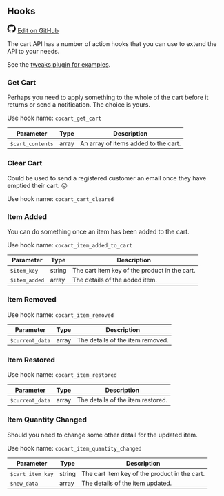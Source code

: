 ## Hooks ##

<img src="images/github.svg" width="20" height="20" alt="GitHub Mark Logo"> [Edit on GitHub](https://github.com/co-cart/co-cart-docs/blob/master/source/includes/cocart-v1/_hooks.md)

The cart API has a number of action hooks that you can use to extend the API to your needs.

See the [tweaks plugin for examples](https://github.com/co-cart/co-cart-tweaks).

### Get Cart ###

Perhaps you need to apply something to the whole of the cart before it returns or send a notification. The choice is yours.

Use hook name: `cocart_get_cart`

| Parameter | Type | Description |
| ------------ | -------------- | ------------ |
| `$cart_contents` | array | An array of items added to the cart. |

### Clear Cart ###

Could be used to send a registered customer an email once they have emptied their cart. 😢

Use hook name: `cocart_cart_cleared`

### Item Added ###

You can do something once an item has been added to the cart.

Use hook name: `cocart_item_added_to_cart`

| Parameter | Type | Description |
| ------------ | -------------- | ------------ |
| `$item_key` | string | The cart item key of the product in the cart. |
| `$item_added` | array | The details of the added item. |

### Item Removed ###

Use hook name: `cocart_item_removed`

| Parameter | Type | Description |
| ------------ | -------------- | ------------ |
| `$current_data` | array | The details of the item removed. |

### Item Restored ###

Use hook name: `cocart_item_restored`

| Parameter | Type | Description |
| ------------ | -------------- | ------------ |
| `$current_data` | array | The details of the item restored. |

### Item Quantity Changed ###

Should you need to change some other detail for the updated item.

Use hook name: `cocart_item_quantity_changed`

| Parameter | Type | Description |
| ------------ | -------------- | ------------ |
| `$cart_item_key` | string | The cart item key of the product in the cart. |
| `$new_data` | array | The details of the item updated. |
